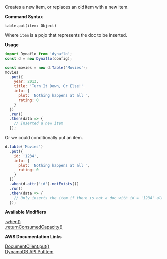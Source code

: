 Creates a new item, or replaces an old item with a new item.

**Command Syntax**

```
table.put(item: Object)
```

Where `item` is a pojo that represents the doc to be inserted.

**Usage**

```javascript
import Dynaflo from 'dynaflo';
const d = new Dynaflo(config);

const movies = new d.Table('Movies');
movies
  .put({
    year: 2013,
    title: 'Turn It Down, Or Else!',
    info: {
      plot: 'Nothing happens at all.',
      rating: 0
    }
  })
  .run()
  .then(data => {
    // Inserted a new item
  });
```

Or we could conditionally put an item.

```javascript
d.table('Movies')
  .put({
    id: '1234',
    info: {
      plot: 'Nothing happens at all.',
      rating: 0
    }
  })
  .when(d.attr('id').notExists())
  .run()
  .then(data => {
    // Only inserts the item if there is not a doc with id = '1234' already
  });
```

**Available Modifiers**

[.when()](/modifiers/where.md) <br>
[.returnConsumedCapacity()](/params/consumedCapacity.md) <br>

**AWS Documentation Links**

[DocumentClient.put()](http://docs.aws.amazon.com/AWSJavaScriptSDK/latest/AWS/DynamoDB/DocumentClient.html#put-property) <br>
[DynamoDB API PutItem](http://docs.aws.amazon.com/amazondynamodb/latest/APIReference/API_PutItem.html)